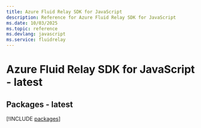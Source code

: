 ```yaml
---
title: Azure Fluid Relay SDK for JavaScript
description: Reference for Azure Fluid Relay SDK for JavaScript
ms.date: 10/03/2025
ms.topic: reference
ms.devlang: javascript
ms.service: fluidrelay
---
```

# Azure Fluid Relay SDK for JavaScript - latest
## Packages - latest
[!INCLUDE [packages](fluid-relay-index.md)]